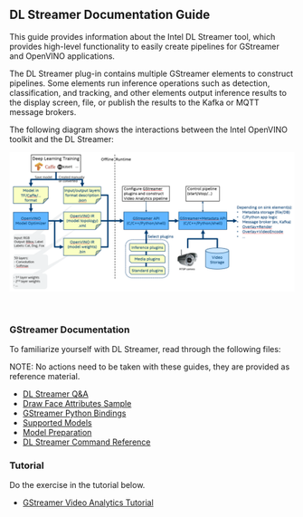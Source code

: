 ## DL Streamer Documentation Guide

This guide provides information about the Intel DL Streamer tool, which provides high-level functionality to easily create pipelines for GStreamer and OpenVINO applications.

The DL Streamer plug-in contains multiple GStreamer elements to construct pipelines. Some elements run inference operations such as detection, classification, and tracking, and other elements output inference results to the display screen, file, or publish the results to the Kafka or MQTT message brokers.

The following diagram shows the interactions between the Intel OpenVINO toolkit and the DL Streamer:
<br>

![GStreamer - OpenVINO Developer Workflow](gst_ov_flow.png)

<br>

### GStreamer Documentation
To familiarize yourself with DL Streamer, read through the following files:

NOTE: No actions need to be taken with these guides, they are provided as reference material.

- [DL Streamer Q&A](https://software.intel.com/en-us/forums/intel-distribution-of-openvino-toolkit/topic/852193)
- [Draw Face Attributes Sample](Draw_Face_Attributes_Sample.md)
- [GStreamer Python Bindings](GStreamer_Python_Bindings.md)
- [Supported Models](Supported_Models.md)
- [Model Preparation](Model_Preparation.md)
- [DL Streamer Command Reference](Command_Reference.md)


### Tutorial
Do the exercise in the tutorial below.

- [GStreamer Video Analytics Tutorial](GStreamer_Video_Analytics_Tutorial.md)

